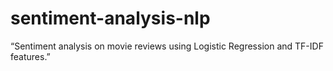 # sentiment-analysis-nlp
“Sentiment analysis on movie reviews using Logistic Regression and TF-IDF features.”
